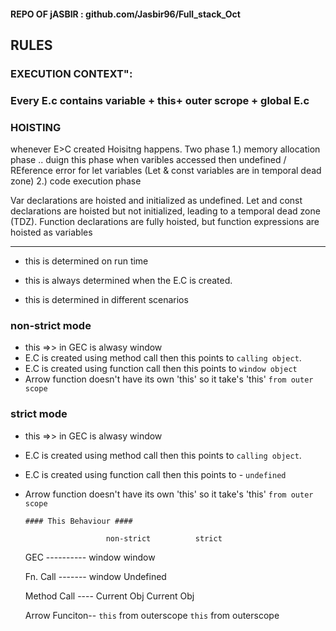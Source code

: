 


#### REPO OF jASBIR : github.com/Jasbir96/Full_stack_Oct
## RULES


### EXECUTION CONTEXT":
### Every E.c contains  variable + this+ outer scrope + global E.c



### HOISTING

whenever E>C created Hoisitng happens.
Two phase 
1.) memory allocation  phase .. duign this phase when varibles accessed then undefined / REference error for let variables (Let & const  variables are in temporal dead zone)
2.) code execution phase


Var declarations are hoisted and initialized as undefined.
Let and const declarations are hoisted but not initialized, leading to a temporal dead zone (TDZ).
Function declarations are fully hoisted, but function expressions are hoisted as variables



***********************************************************************************

* this is determined on run time
* this is always determined when the E.C is created.



* this is determined in different scenarios

### non-strict mode
  * this =>> in GEC is alwasy window
  * E.C is created using method call then this points to `calling object`.
  * E.C is created using function call then this points to `window object`
  * Arrow function doesn't have its own 'this' so it take's  'this' `from outer scope`
   


### strict mode
  * this =>> in GEC is alwasy window
  * E.C is created using method call then this points to `calling object`.
  * E.C is created using function call then this points to - `undefined`
  * Arrow function doesn't have its own 'this' so it take's  'this' `from outer scope`



        #### This Behaviour ####

                          non-strict          strict
    

    GEC   ----------       window            window



    Fn. Call -------       window            Undefined



    Method Call ----       Current Obj       Current Obj



    Arrow Funciton--       `this` from outerscope    `this` from outerscope
   